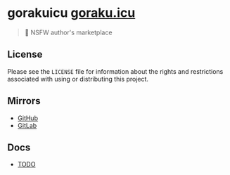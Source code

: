 # gorakuicu [goraku.icu](https://goraku.icu)

> 🥵 NSFW author's marketplace

## License

Please see the `LICENSE` file for information about the rights and restrictions associated with using or distributing this project.

## Mirrors

- [GitHub](https://github.com/gorakuicu/gorakuicu)
- [GitLab](https://gitlab.com/goraku.icu/gorakuicu)

## Docs

- [TODO](./docs/TODO.md)
